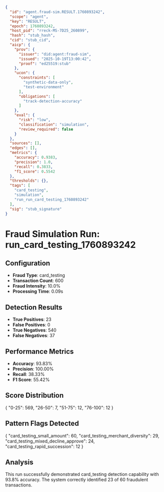 ```json
{
  "id": "agent.fraud-sim.RESULT.1760893242",
  "scope": "agent",
  "key": "RESULT",
  "epoch": 1760893242,
  "host_pid": "rreck-MS-7D25_260899",
  "hash": "stub_hash",
  "cid": "stub_cid",
  "aicp": {
    "prov": {
      "issuer": "did:agent:fraud-sim",
      "issued": "2025-10-19T13:00:42",
      "proof": "ed25519:stub"
    },
    "ucon": {
      "constraints": [
        "synthetic-data-only",
        "test-environment"
      ],
      "obligations": [
        "track-detection-accuracy"
      ]
    },
    "eval": {
      "risk": "low",
      "classification": "simulation",
      "review_required": false
    }
  },
  "sources": [],
  "edges": [],
  "metrics": {
    "accuracy": 0.9383,
    "precision": 1.0,
    "recall": 0.3833,
    "f1_score": 0.5542
  },
  "thresholds": {},
  "tags": [
    "card_testing",
    "simulation",
    "run_run_card_testing_1760893242"
  ],
  "sig": "stub_signature"
}
```

# Fraud Simulation Run: run_card_testing_1760893242

## Configuration
- **Fraud Type**: card_testing
- **Transaction Count**: 600
- **Fraud Intensity**: 10.0%
- **Processing Time**: 0.09s

## Detection Results
- **True Positives**: 23
- **False Positives**: 0
- **True Negatives**: 540
- **False Negatives**: 37

## Performance Metrics
- **Accuracy**: 93.83%
- **Precision**: 100.00%
- **Recall**: 38.33%
- **F1 Score**: 55.42%

## Score Distribution
{
  "0-25": 569,
  "26-50": 7,
  "51-75": 12,
  "76-100": 12
}

## Pattern Flags Detected
{
  "card_testing_small_amount": 60,
  "card_testing_merchant_diversity": 29,
  "card_testing_mixed_decline_approve": 24,
  "card_testing_rapid_succession": 12
}

## Analysis
This run successfully demonstrated card_testing detection capability with 93.8% accuracy.
The system correctly identified 23 of 60 fraudulent transactions.
